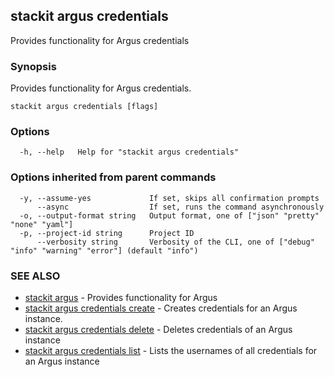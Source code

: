 ## stackit argus credentials

Provides functionality for Argus credentials

### Synopsis

Provides functionality for Argus credentials.

```
stackit argus credentials [flags]
```

### Options

```
  -h, --help   Help for "stackit argus credentials"
```

### Options inherited from parent commands

```
  -y, --assume-yes             If set, skips all confirmation prompts
      --async                  If set, runs the command asynchronously
  -o, --output-format string   Output format, one of ["json" "pretty" "none" "yaml"]
  -p, --project-id string      Project ID
      --verbosity string       Verbosity of the CLI, one of ["debug" "info" "warning" "error"] (default "info")
```

### SEE ALSO

* [stackit argus](./stackit_argus.md)	 - Provides functionality for Argus
* [stackit argus credentials create](./stackit_argus_credentials_create.md)	 - Creates credentials for an Argus instance.
* [stackit argus credentials delete](./stackit_argus_credentials_delete.md)	 - Deletes credentials of an Argus instance
* [stackit argus credentials list](./stackit_argus_credentials_list.md)	 - Lists the usernames of all credentials for an Argus instance

